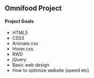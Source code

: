 ## Omnifood Project

#### Project Goals
- HTML5
- CSS3
- Animate.css
- Hover.css
- RWD
- jQuery
- Basic web design
- How to optimize website (speed etc)
